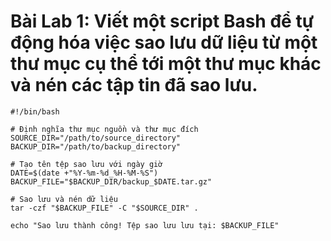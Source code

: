 # Bài Lab 1: Viết một script Bash để tự động hóa việc sao lưu dữ liệu từ một thư mục cụ thể tới một thư mục khác và nén các tập tin đã sao lưu.
```
#!/bin/bash

# Định nghĩa thư mục nguồn và thư mục đích
SOURCE_DIR="/path/to/source_directory"
BACKUP_DIR="/path/to/backup_directory"

# Tạo tên tệp sao lưu với ngày giờ
DATE=$(date +"%Y-%m-%d_%H-%M-%S")
BACKUP_FILE="$BACKUP_DIR/backup_$DATE.tar.gz"

# Sao lưu và nén dữ liệu
tar -czf "$BACKUP_FILE" -C "$SOURCE_DIR" .

echo "Sao lưu thành công! Tệp sao lưu lưu tại: $BACKUP_FILE"
```
